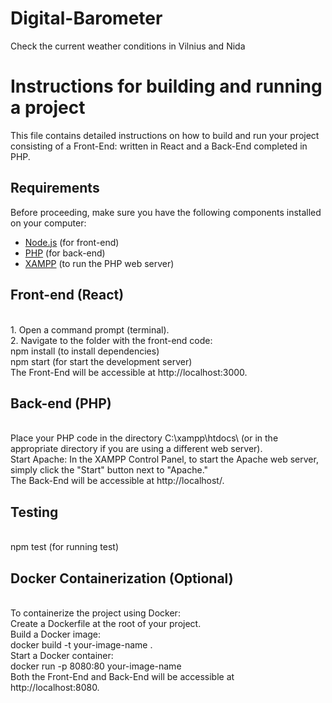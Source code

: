 # Digital-Barometer
Check the current weather conditions in Vilnius and Nida

# Instructions for building and running a project
This file contains detailed instructions on how to build and run your project consisting of a Front-End: written in React and a Back-End completed in PHP.
## Requirements
Before proceeding, make sure you have the following components installed on your computer:

- [Node.js](https://nodejs.org/) (for front-end)
- [PHP](https://www.php.net/) (for back-end)
- [XAMPP](https://www.apachefriends.org/index.html) (to run the PHP web server)

## Front-end (React)
<BR>1. Open a command prompt (terminal).
<BR>2. Navigate to the folder with the front-end code:
<BR>npm install (to install dependencies) 
<BR>npm start (for start the development server)
<BR>The Front-End will be accessible at http://localhost:3000.


## Back-end (PHP)
<br>Place your PHP code in the directory C:\xampp\htdocs\ (or in the appropriate directory if you are using a different web server).
<br> Start Apache: In the XAMPP Control Panel, to start the Apache web server, simply click the "Start" button next to "Apache." 
<br> The Back-End will be accessible at http://localhost/.

## Testing
<br> npm test (for running test)

## Docker Containerization (Optional)
<br>To containerize the project using Docker:
<br>Create a Dockerfile at the root of your project.
<br>Build a Docker image:
<br>docker build -t your-image-name .
<br>Start a Docker container:
<br>docker run -p 8080:80 your-image-name
<br>Both the Front-End and Back-End will be accessible at http://localhost:8080.

